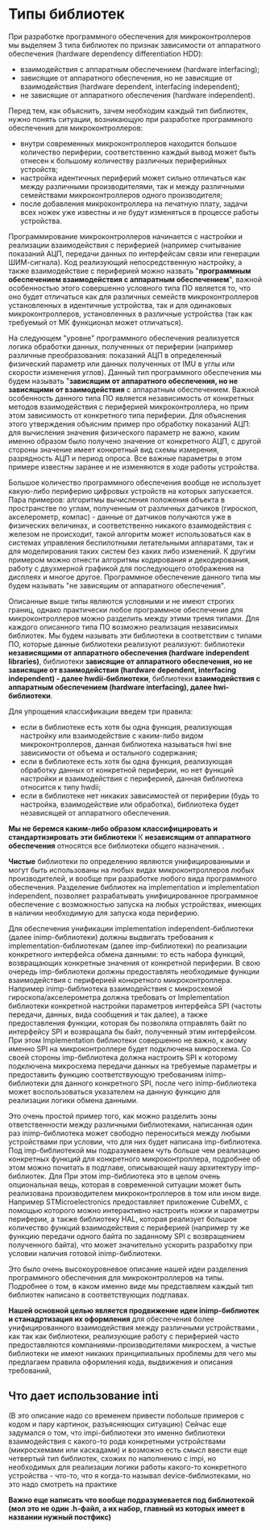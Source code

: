 # Типы библиотек

При разработке программного обеспечения для микроконтроллеров мы выделяем 3 типа библиотек по признак зависимости от аппаратного обеспечения (hardware dependency differentiation HDD):
* взаимодействия с аппаратным обеспечением (hardware interfacing);
* зависящие от аппаратного обеспечения, но не зависящие от взаимодействия (hardware dependent, interfacing independent);
* не зависящие от аппаратного обеспечения (hardware independent).

Перед тем, как объяснить, зачем необходим каждый тип библиотек, нужно понять ситуации, возникающую при разработке программного обеспечения для микроконтроллеров:
* внутри современных микроконтроллеров находится большое количество периферии, соответственно каждый вывод может быть отнесен к большому количеству различных периферийных устройств;
* настройка идентичных периферий может сильно отличаться как между различными производителями, так и между различными семействами микроконтроллеров одного производителя;
* после добавления микроконтроллера на печатную плату, задачи всех ножек уже известны и не будут изменяться в процессе работы устройства.

Программирование микроконтроллеров начинается с настройки и реализации взаимодействия с периферией (например считывание показаний АЦП, передачи данных по интерфейсам связи или генерации ШИМ-сигнала). Код реализующий непосредственную настройку, а также взаимодействие с периферией можно назвать "**программным обеспечением взаимодействия с аппаратным обеспечением**", важной особенностью этого совершенно условного типа ПО является то, что оно будет отличаться как для различных семейств микроконтроллеров установленных в идентичные устройства, так и для одинаковых микроконтроллеров, установленных в различные устройства (так как требуемый от МК функционал может отличаться). 

На следующем "уровне" программного обеспечения реализуется логика обработки данных, полученных от периферии (например различные преобразования: показаний АЦП в определенный физический параметр или данных полученных от IMU в углы или скорости изменения углов). Данный тип программного обеспечения мы будем называть "**зависящим от аппаратного обеспечения, но не зависящими от взаимодействия** с аппаратным обеспечением. Важной особенность данного типа ПО является независимость от конкретных методов взаимодействия с периферией микроконтроллера, но прим этом зависимость от конкретного типа периферии. Для объяснения этого утверждения объясним пример про обработку показаний АЦП: для вычисления значения физического параметр не важно, каким именно образом было получено значение от конкретного АЦП, с другой стороны значение имеет конкретный вид схемы измерения, разрядность АЦП и период опроса. Все важные параметры в этом примере известны заранее и не изменяются в ходе работы устройства.

Большое количество программного обеспечения вообще не использует какую-либо периферию цифровых устройств на которых запускается. Пара примеров: алгоритмы вычисления положения объекта в пространстве по углам, полученным от различных датчиков (гироскоп, акселерометр, компас) - данные от датчиков получаются уже в физических величинах, и соответственно никакого взаимодействия с железом не происходит, такой алгоритм может использоваться как в системах управления беспилотными летательными аппаратами, так и для моделирования таких систем без каких либо изменений. К другим примером можно отнести алгоритмы кодирования и декодирования, работу с двухмерной графикой для последующего отображения на дисплеях и  многое другое. Программное обеспечение данного типа мы будем называть "не зависящим от аппаратного обеспечения".

Описанные выше типы являются условными и не имеют строгих границ, однако практически любое программное обеспечение для микроконтроллеров можно разделить между этими тремя типами. Для каждого описанного типа ПО возможно реализация независимых библиотек. Мы будем называть эти библиотеки в соответствии с типами ПО, которые данные библиотеки реализуют реализуют: библиотеки **независящими от аппаратного обеспечения (hardware independent libraries)**, библиотеки **зависящие от аппаратного обеспечения, но не зависящие от взаимодействия (hardware dependent, interfacing independent) - далее hwdii-библиотеки**, библиотеки **взаимодействия с аппаратным обеспечением (hardware interfacing), далее hwi-библиотеки**.

Для упрощения классификации введем три правила:
* если в библиотеке есть хотя бы одна функция, реализующая настройку или взаимодействие с каким-либо видом микроконтроллеров, данная библиотека называться hwi вне зависимости от объема и остального содержания;
* если в библиотеке есть хотя бы одна функция, реализующая обработку данных от конкретной периферии, но нет функций настройки и взаимодействия с периферией, данная библиотека относится к типу hwdii;
* если в библиотеке нет никаких зависимостей от периферии (будь то настройка, взаимодействие или обработка), библиотека будет независящей от аппаратного обеспечения.

**Мы не беремся каким-либо образом классифицировать и стандартизировать эти библиотеки** К **независящим от аппаратного обеспечения** относятся все библиотеки общего назначения. .




**Чистые** библиотеки по определению являются унифицированными и могут быть использованы на любых видах микроконтроллеров любых производителей, и вообще при разработке любого вида программного обеспечения. Разделение библиотек на implementation и implementation independent, позволяет разрабатывать унифицированное программное обеспечение с возможностью запуска на любых устройствах, имеющих в наличии необходимую для запуска кода периферию.

Для обеспечения унификации implementation independent-библиотеки (далее inimp-библиотеки) должны выдвигать требования к implementation-библиотекам (далее imp-библиотеки) по реализации конкретного интерфейса обмена данными: то есть набора функций, возвращающих конкретные значения от конкретной периферии. В свою очередь imp-библиотеки должны предоставлять необходимые функции взаимодействия с периферией конкретного микроконтроллера. Например inimp-библиотека взаимодействия с микросхемой гироскопа/акселерометра должна требовать от Implementation библиотеки конкретной настройки параметров интерфейса SPI (частоты передачи, данных, вида сообщения и так далее), а также предоставления функции, которая бы позволяла отправлять байт по интерфейсу SPI и возвращала бы байт, полученный этим интерфейсом. При этом Implementation библиотеки совершенно не важно, к акому именно SPI на микроконтроллере будет подключена микросхема. Со своей стороны imp-библиотека должна настроить SPI к которому подключена микросхема передачи данных на требуемые параметры и предоставить функцию соответствующую требованиям inimp-библиотеки для данного конкретного SPI, после чего inimp-библиотека может воспользоваться указателем на данную функцию для реализации логики обмена данными.

Это очень простой пример того, как можно разделить зоны ответственности между различными библиотеками, написанная один раз inimp-библиотека может свободно переноситься между любыми устройствами при условии, что для них будет написана imp-библиотека. Под imp-библиотекой мы подразумеваем чуть больше чем реализацию конкретных функций для конкретного микроконтроллера, подробнее об этом можно почитать в подглаве, описывающей нашу архитектуру imp-библиотек. Для При этом imp-библиотека это в целом очень опциональная вещь, которая в современной ситуации может быть реализована производителем микроконтроллеров в том или ином виде. Например STMicroelectronics предоставляет приложение CubeMX, с помощью которого можно интерактивно настроить ножки и параметры периферии, а также библиотеку HAL, которая реализует большое количество функций взаимодействия с периферией (например ту же функцию передачи одного байта по заданному SPI с возвращением полученного байта), что может значительно ускорить разработку при условии наличия готовой inimp-библиотеки.

Это было очень высокоуровневое описание нашей идеи разделения программного обеспечения для микроконтроллеров на типы. Подробнее о том, в каком именно виде мы представляем каждый тип библиотек написано в соответствующих подглавах.

**Нашей основной целью является продвижение идеи inimp-библиотек и станадртизация их оформления** для обеспечения более унифицированного взаимодействия между различными устройствами., как так как библиотеки, реализующие работу с периферией часто предоставляются компаниями-производителями микросхем, а чистые библиотеки не имеют никаких принципиальных проблемы для чего мы предлагаем правила оформления кода, выдвижения и описания требований,


## Что дает использование inti



(В это описание надо со временем привести побольше примеров с кодом и пару картинок, разъясняющих ситуацию)
Сейчас еще задумался о том, что impi-библиотеки это именно библиотеки взаимодействия с какого-то рода конкретными устройствами (микросхемами или каскадами) и возможно есть смысл ввести еще четвертый тип библиотек, схожих по наполнению с impi, но необходимых для реализации логики работы какого-то конкретного устройства - что-то, что я когда-то называл device-библиотеками, но это надо смотреть на практике

**Важно еще написать что вообще подразумевается под библиотекой (мол это не один .h-файл, а их набор, главный из которых имеет в названии нужный постфикс)**